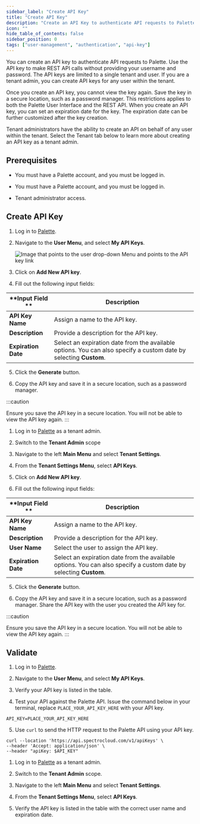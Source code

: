 ```yaml
---
sidebar_label: "Create API Key"
title: "Create API Key"
description: "Create an API Key to authenticate API requests to Palette."
icon: ""
hide_table_of_contents: false
sidebar_position: 0
tags: ["user-management", "authentication", "api-key"]
---
```


You can create an API key to authenticate API requests to Palette. Use the API key to make REST API calls without providing your username and password. The API keys are limited to a single tenant and user. If you are a tenant admin, you can create API keys for any user within the tenant.

Once you create an API key, you cannot view the key again. Save the key in a secure location, such as a password manager. This restrictions applies to both the Palette User Interface and the REST API. When you create an API key, you can set an expiration date for the key. The expiration date can be further customized after the key creation.

Tenant administrators have the ability to create an API on behalf of any user within the tenant. Select the Tenant tab below to learn more about creating an API key as a tenant admin.

 ## Prerequisites

<Tabs groupId="scope">
<TabItem label="User" value="user">

  * You must have a Palette account, and you must be logged in.

</TabItem>
<TabItem label="Tenant" value="tenant">

  * You must have a Palette account, and you must be logged in.

  * Tenant administrator access.

</TabItem>
</Tabs>

## Create API Key

<Tabs groupId="scope">
<TabItem label="User" value="user">

1. Log in to [Palette](https://console.spectrocloud.com).


2. Navigate to the **User Menu**, and select **My API Keys**.
  
    ![Image that points to the user drop-down Menu and points to the API key link](/tutorials/deploy-app/devx_apps_deploy-app_create-api-key.png)

3. Click on **Add New API key**.

4. Fill out the following input fields:
  
  | **Input Field **| **Description** |
  | --- | --- |
  | **API Key Name** | Assign a name to the API key. |
  | **Description** | Provide a description for the API key. |
  | **Expiration Date**| Select an expiration date from the available options. You can also specify a custom date by selecting **Custom**. |

5. Click the **Generate** button.


6. Copy the API key and save it in a secure location, such as a password manager.

  :::caution

  Ensure you save the API key in a secure location. You will not be able to view the API key again.
  :::

</TabItem>
<TabItem label="Tenant" value="tenant">

1. Log in to [Palette](https://console.spectrocloud.com) as a tenant admin.


2. Switch to the **Tenant Admin** scope


3. Navigate to the left **Main Menu** and select **Tenant Settings**.

4. From the **Tenant Settings Menu**, select **API Keys**.


5. Click on **Add New API key**.


6. Fill out the following input fields:
  
  | **Input Field **| **Description** |
  | --- | --- |
  | **API Key Name** | Assign a name to the API key. |
  | **Description** | Provide a description for the API key. |
  | **User Name** | Select the user to assign the API key. |
  | **Expiration Date**| Select an expiration date from the available options. You can also specify a custom date by selecting **Custom**. |

5. Click the **Generate** button.


6. Copy the API key and save it in a secure location, such as a password manager. Share the API key with the user you created the API key for.

  :::caution

  Ensure you save the API key in a secure location. You will not be able to view the API key again.
  :::

</TabItem>

</Tabs>


## Validate

<Tabs groupId="scope">
<TabItem label="User" value="user">

1. Log in to [Palette](https://console.spectrocloud.com).


2. Navigate to the **User Menu**, and select **My API Keys**.

3. Verify your API key is listed in the table.

4. Test your API against the Palette API. Issue the command below in your terminal, replace `PLACE_YOUR_API_KEY_HERE` with your API key.

  ```shell
  API_KEY=PLACE_YOUR_API_KEY_HERE
  ```


5. Use `curl` to send the HTTP request to the Palette API using your API key.

  ```shell
  curl --location 'https://api.spectrocloud.com/v1/apiKeys' \
  --header 'Accept: application/json' \
  --header "apiKey: $API_KEY"
  ```

</TabItem>
<TabItem label="Tenant" value="tenant">

1. Log in to [Palette](https://console.spectrocloud.com) as a tenant admin.


2. Switch to the **Tenant Admin** scope.


3. Navigate to the left **Main Menu** and select **Tenant Settings**.


4. From the **Tenant Settings Menu**, select **API Keys**.


5. Verify the API key is listed in the table with the correct user name and expiration date.

</TabItem>
</Tabs>
